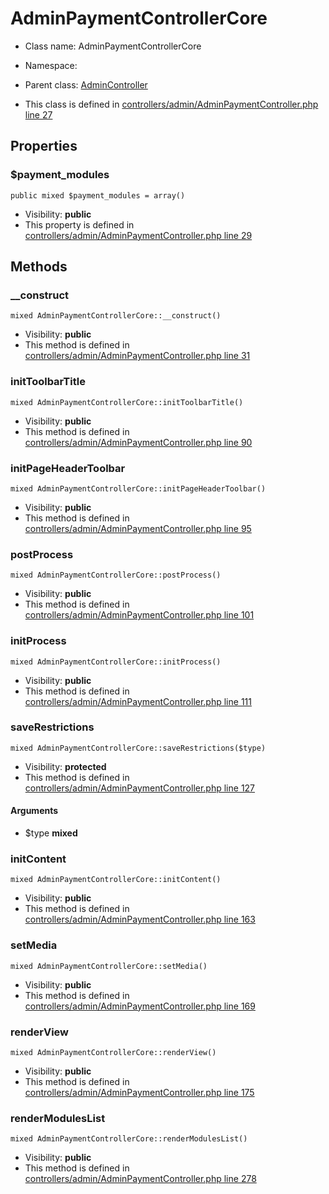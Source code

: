 AdminPaymentControllerCore
===============






* Class name: AdminPaymentControllerCore
* Namespace: 
* Parent class: [AdminController](AdminControllerCore)

* This class is defined in [controllers/admin/AdminPaymentController.php line 27](https://github.com/PrestaShop/PrestaShop/blob/1.6.1.1/controllers/admin/AdminPaymentController.php#27)





Properties
----------


### $payment_modules

    public mixed $payment_modules = array()





* Visibility: **public**
* This property is defined in [controllers/admin/AdminPaymentController.php line 29](https://github.com/PrestaShop/PrestaShop/blob/1.6.1.1/controllers/admin/AdminPaymentController.php#29)


Methods
-------


### __construct

    mixed AdminPaymentControllerCore::__construct()





* Visibility: **public**
* This method is defined in [controllers/admin/AdminPaymentController.php line 31](https://github.com/PrestaShop/PrestaShop/blob/1.6.1.1/controllers/admin/AdminPaymentController.php#31)




### initToolbarTitle

    mixed AdminPaymentControllerCore::initToolbarTitle()





* Visibility: **public**
* This method is defined in [controllers/admin/AdminPaymentController.php line 90](https://github.com/PrestaShop/PrestaShop/blob/1.6.1.1/controllers/admin/AdminPaymentController.php#90)




### initPageHeaderToolbar

    mixed AdminPaymentControllerCore::initPageHeaderToolbar()





* Visibility: **public**
* This method is defined in [controllers/admin/AdminPaymentController.php line 95](https://github.com/PrestaShop/PrestaShop/blob/1.6.1.1/controllers/admin/AdminPaymentController.php#95)




### postProcess

    mixed AdminPaymentControllerCore::postProcess()





* Visibility: **public**
* This method is defined in [controllers/admin/AdminPaymentController.php line 101](https://github.com/PrestaShop/PrestaShop/blob/1.6.1.1/controllers/admin/AdminPaymentController.php#101)




### initProcess

    mixed AdminPaymentControllerCore::initProcess()





* Visibility: **public**
* This method is defined in [controllers/admin/AdminPaymentController.php line 111](https://github.com/PrestaShop/PrestaShop/blob/1.6.1.1/controllers/admin/AdminPaymentController.php#111)




### saveRestrictions

    mixed AdminPaymentControllerCore::saveRestrictions($type)





* Visibility: **protected**
* This method is defined in [controllers/admin/AdminPaymentController.php line 127](https://github.com/PrestaShop/PrestaShop/blob/1.6.1.1/controllers/admin/AdminPaymentController.php#127)


#### Arguments
* $type **mixed**



### initContent

    mixed AdminPaymentControllerCore::initContent()





* Visibility: **public**
* This method is defined in [controllers/admin/AdminPaymentController.php line 163](https://github.com/PrestaShop/PrestaShop/blob/1.6.1.1/controllers/admin/AdminPaymentController.php#163)




### setMedia

    mixed AdminPaymentControllerCore::setMedia()





* Visibility: **public**
* This method is defined in [controllers/admin/AdminPaymentController.php line 169](https://github.com/PrestaShop/PrestaShop/blob/1.6.1.1/controllers/admin/AdminPaymentController.php#169)




### renderView

    mixed AdminPaymentControllerCore::renderView()





* Visibility: **public**
* This method is defined in [controllers/admin/AdminPaymentController.php line 175](https://github.com/PrestaShop/PrestaShop/blob/1.6.1.1/controllers/admin/AdminPaymentController.php#175)




### renderModulesList

    mixed AdminPaymentControllerCore::renderModulesList()





* Visibility: **public**
* This method is defined in [controllers/admin/AdminPaymentController.php line 278](https://github.com/PrestaShop/PrestaShop/blob/1.6.1.1/controllers/admin/AdminPaymentController.php#278)




